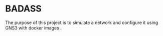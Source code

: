 # BADASS
The purpose of this project is to simulate a network and configure it using GNS3 with docker images .
